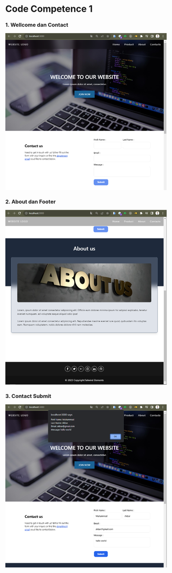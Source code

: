 # Code Competence 1

### 1. Wellcome dan Contact
<img src="./screenshot/1.PNG"/>

<br>

### 2. About dan Footer
<img src="./screenshot/2.PNG"/>

<br>

### 3. Contact Submit
<img src="./screenshot/3.PNG"/>